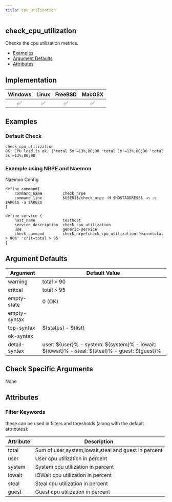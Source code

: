 ```yaml
---
title: cpu_utilization
---
```


## check_cpu_utilization

Checks the cpu utilization metrics.

- [Examples](#examples)
- [Argument Defaults](#argument-defaults)
- [Attributes](#attributes)

## Implementation

| Windows            | Linux              | FreeBSD            | MacOSX             |
|:------------------:|:------------------:|:------------------:|:------------------:|
| :white_check_mark: | :white_check_mark: | :white_check_mark: | :white_check_mark: |

## Examples

### Default Check

    check_cpu_utilization
    OK: CPU load is ok. |'total 5m'=13%;80;90 'total 1m'=13%;80;90 'total 5s'=13%;80;90

### Example using NRPE and Naemon

Naemon Config

    define command{
        command_name         check_nrpe
        command_line         $USER1$/check_nrpe -H $HOSTADDRESS$ -n -c $ARG1$ -a $ARG2$
    }

    define service {
        host_name            testhost
        service_description  check_cpu_utilization
        use                  generic-service
        check_command        check_nrpe!check_cpu_utilization!'warn=total > 90%' 'crit=total > 95'
    }

## Argument Defaults

| Argument      | Default Value                                                                                       |
| ------------- | --------------------------------------------------------------------------------------------------- |
| warning       | total > 90                                                                                          |
| critcal       | total > 95                                                                                          |
| empty-state   | 0 (OK)                                                                                              |
| empty-syntax  |                                                                                                     |
| top-syntax    | \${status} - \${list}                                                                               |
| ok-syntax     |                                                                                                     |
| detail-syntax | user: \${user}% - system: \${system}% - iowait: \${iowait}% - steal: \${steal}% - guest: \${guest}% |

## Check Specific Arguments

None

## Attributes

### Filter Keywords

these can be used in filters and thresholds (along with the default attributes):

| Attribute | Description                                          |
| --------- | ---------------------------------------------------- |
| total     | Sum of user,system,iowait,steal and guest in percent |
| user      | User cpu utilization in percent                      |
| system    | System cpu utilization in percent                    |
| iowait    | IOWait cpu utilization in percent                    |
| steal     | Steal cpu utilization in percent                     |
| guest     | Guest cpu utilization in percent                     |
